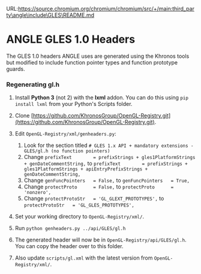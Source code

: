 URL:https://source.chromium.org/chromium/chromium/src/+/main:third_party\angle\include\GLES\README.md
#  ANGLE GLES 1.0 Headers

The GLES 1.0 headers ANGLE uses are generated using the Khronos tools but modified to include function pointer types and function prototype guards.

### Regenerating gl.h

1. Install **Python 3** (not 2) with the **lxml** addon. You can do this using `pip install lxml` from your Python's Scripts folder.
1. Clone [https://github.com/KhronosGroup/OpenGL-Registry.git](https://github.com/KhronosGroup/OpenGL-Registry.git).
1. Edit `OpenGL-Registry/xml/genheaders.py`:

   1. Look for the section titled `# GLES 1.x API + mandatory extensions - GLES/gl.h (no function pointers)`
   1. Change `prefixText        = prefixStrings + gles1PlatformStrings + genDateCommentString,` to `prefixText        = prefixStrings + gles1PlatformStrings + apiEntryPrefixStrings + genDateCommentString,`
   1. Change `genFuncPointers   = False,` to `genFuncPointers   = True,`
   1. Change `protectProto      = False,` to `protectProto      = 'nonzero',`
   1. Change `protectProtoStr   = 'GL_GLEXT_PROTOTYPES',` to `protectProtoStr   = 'GL_GLES_PROTOTYPES',`

1. Set your working directory to `OpenGL-Registry/xml/`.
1. Run `python genheaders.py ../api/GLES/gl.h`
1. The generated header will now be in `OpenGL-Registry/api/GLES/gl.h`. You can copy the header over to this folder.
1. Also update `scripts/gl.xml` with the latest version from `OpenGL-Registry/xml/`.
